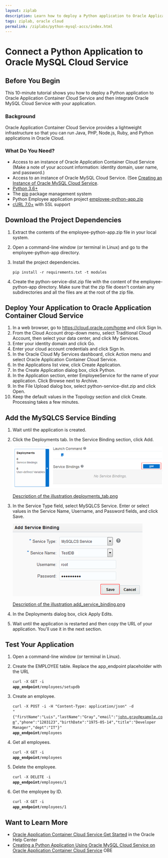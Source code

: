 ```yaml
---
layout: ziplab
description: Learn how to deploy a Python application to Oracle Application Container Cloud Service and then integrate Oracle MySQL Cloud Service with your application.
tags: ziplab, oracle cloud
permalink: /ziplabs/python-mysql-accs/index.html
---
```

# Connect a Python Application to Oracle MySQL Cloud Service #

## Before You Begin ##
This 10-minute tutorial shows you how to deploy a Python application to Oracle Application Container Cloud Service and then integrate Oracle MySQL Cloud Service with your application.
                            
### Background ###
Oracle Application Container Cloud Service provides a lightweight infrastructure so that you can run Java, PHP, Node.js, Ruby, and Python applications in Oracle Cloud. 

### What Do You Need? ###

* Access to an instance of Oracle Application Container Cloud Service (Make a note of your account information: identity domain, user name, and password.)
* Access to an instance of Oracle MySQL Cloud Service. (See [Creating an Instance of Oracle MySQL Cloud Service](https://apexapps.oracle.com/pls/apex/f?p=44785:112:0::::P112_CONTENT_ID:19922).
* [Python 3.6+](https://www.python.org/downloads/)
* The [pip](https://pip.pypa.io/en/stable/installing/) package management system
* Python Employee application project [employee-python-app.zip](file:///C:/Users/tmcginn/Documents/GitHub/learning-library/ziplabs/python-mysql-accs/files/employee-python-app.zip)
* [cURL 7.0+](http://curl.haxx.se/download.html) with SSL support

## Download the Project Dependencies ##
1. Extract the contents of the employee-python-app.zip file in your local system.
2. Open a command-line window (or terminal in Linux) and go to the employee-python-app directory.
3. Install the project dependencies.

   `pip install -r requirements.txt -t modules`
4. Create the python-service-dist.zip file with the content of the employee-python-app directory. Make sure that the zip file doesn't contain any subdirectories and all the files are at the root of the zip file.

## Deploy Your Application to Oracle Application Container Cloud Service ##
1. In a web browser, go to https://cloud.oracle.com/home and click Sign In.
2. From the Cloud Account drop-down menu, select Traditional Cloud Account, then select your data center, and click My Services.
3. Enter your identity domain and click Go.
4. Enter your cloud account credentials and click Sign In.
5. In the Oracle Cloud My Services dashboard, click Action menu and select Oracle Application Container Cloud Service.
6. In the Applications list view, click Create Application.
7. In the Create Application dialog box, click Python.
8. In the Application section, enter EmployeeService for the name of your application. Click Browse next to Archive.
9. In the File Upload dialog box, select python-service-dist.zip and click Open.
10. Keep the default values in the Topology section and click Create. Processing takes a few minutes.

## Add the MySQLCS Service Binding ##
1. Wait until the application is created.
2. Click the Deployments tab. In the Service Binding section, click Add.

   ![deployments_tab.jpg](img/deployments_tab.png)

   [Description of the illustration deployments_tab.png](files/deployments_tab.txt)

3. In the Service Type field, select MySQLCS Service. Enter or select values in the Service Name, Username, and Password fields, and click Save.

   ![add_service_binding.jpg](img/add_service_binding.png)

   [Description of the illustration add_service_binding.png](files/add_service_binding.txt)

4. In the Deployments dialog box, click Apply Edits.
5. Wait until the application is restarted and then copy the URL of your application. You'll use it in the next section.

## Test Your Application ##
1. Open a command-line window (or terminal in Linux).
2. Create the EMPLOYEE table. Replace the app_endpoint placeholder with the URL

   <code>curl -X GET -i <strong>app_endpoint</strong>/employees/setupdb</code>

3. Create an employee. 
   
   <code>curl -X POST -i -H "Content-Type: application/json" -d "{\"firstName\":\"Luis\",\"lastName\":\"Gray\",\"email\":\"john.gray@example.com\",\"phone\":\"1203123\",\"birthDate\":\"1975-05-14\",\"title\":\"Developer Manager\",\"dept\":\"IT\"}" <strong>app_endpoint</strong>/employees</code>

4. Get all employees.

   <code>curl -X GET -i <strong>app_endpoint</strong>/employees</code>

5. Delete the employee.

   <code>curl -X DELETE -i <strong>app_endpoint</strong>/employees/1</code>

6. Get the employee by ID.

   <code>curl -X GET -i <strong>app_endpoint</strong>/employees/1</code>

## Want to Learn More ##

* [Oracle Application Container Cloud Service Get Started](http://www.oracle.com/pls/topic/lookup?ctx=cloud&id=apaasgs) in the Oracle Help Center
* [Creating a Python Application Using Oracle MySQL Cloud Service on Oracle Application Container Cloud Service](https://apexapps.oracle.com/pls/apex/f?p=44785:112:16396753825687::::P112_CONTENT_ID:20165) OBE
